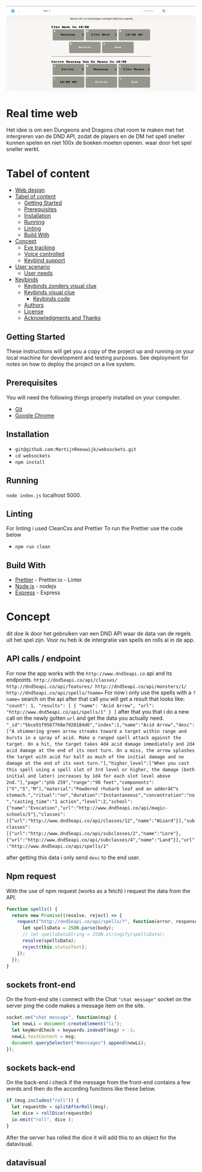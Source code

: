 ![Demo pic](https://github.com/MartijnReeuwijk/web-design-1819/blob/master/readmeassets/newHero.png)

# Real time web

Het idee is om een Dungeons and Dragons chat room te maken met het intergreren van de DND API, zodat de players en de DM het spell sneller kunnen spelen en niet 100x de boeken moeten openen. waar door het spel sneller werkt.

# Tabel of content

-   [Web design](#web-design)
-   [Tabel of content](#tabel-of-content)
    -   [Getting Started](#getting-started)
    -   [Prerequisites](#prerequisites)
    -   [Installation](#installation)
    -   [Running](#running)
    -   [Linting](#linting)
    -   [Build With](#build-with)
-   [Concept](#concept)
    -   [Eye tracking](#eye-tracking)
    -   [Voice controlled](#voice-controlled)
    -   [Keybind support](#keybind-support)
-   [User scenario](#user-scenario)
    -   [User needs](#user-needs)
-   [Keybinds](#keybinds)
    -   [Keybinds zonders visual clue](#keybinds-zonders-visual-clue)
    -   [Keybinds visual clue](#keybinds-visual-clue)
        -   [Keybinds code](#keybinds-code)
    -   [Authors](#authors)
    -   [License](#license)
    -   [Acknowledgments and Thanks](#acknowledgments-and-thanks)

## Getting Started

These instructions will get you a copy of the project up and running on your local machine for development and testing purposes. See deployment for notes on how to deploy the project on a live system.

## Prerequisites

You will need the following things properly installed on your computer.

-   [Git](https://git-scm.com/)
-   [Google Chrome](https://google.com/chrome/)

## Installation

-   `git@github.com:MartijnReeuwijk/websockets.git`
-   `cd websockets`
-   `npm install`

## Running

`node index.js`
localhost 5000.

## Linting

For linting i used CleanCss and Prettier
To run the Prettier use the code below

-   `npm run clean`

## Build With

-   [Prettier](https://prettier.io/docs/en/options.html) - Prettier.io - Linter
-   [Node.js](https://nodejs.org/en/) - nodejs
-   [Express](https://expressjs.com/) - Express

# Concept

dit doe ik door het gebruiken van een DND API waar de data van de regels uit het spel zijn. Voor nu heb ik de intergratie van spells en rolls al in de app.

## API calls / endpoint
For now the app works with the `http://www.dnd5eapi.co` api and its endpoints.
`http://dnd5eapi.co/api/classes/
http://dnd5eapi.co/api/features/
http://dnd5eapi.co/api/monsters/1/
http://dnd5eapi.co/api/spells/?name=`
For now i only use the spells with a `?name=` search on the api after that call you will get a result that looks like:
`"count": 1,
	"results": [
		{
			"name": "Acid Arrow",
			"url": "http://www.dnd5eapi.co/api/spells/1"
		}
	]`
  after that you that i do a new call on the newly gotten `url` and get the data you actually need.
  `"_id":"5bce91f95b7768e7920184d6","index":1,"name":"Acid Arrow","desc":["A shimmering green arrow streaks toward a target within range and bursts in a spray of acid. Make a ranged spell attack against the target. On a hit, the target takes 4d4 acid damage immediately and 2d4 acid damage at the end of its next turn. On a miss, the arrow splashes the target with acid for half as much of the initial damage and no damage at the end of its next turn."],"higher_level":["When you cast this spell using a spell slot of 3rd level or higher, the damage (both initial and later) increases by 1d4 for each slot level above 2nd."],"page":"phb 259","range":"90 feet","components":["V","S","M"],"material":"Powdered rhubarb leaf and an adderâ€™s stomach.","ritual":"no","duration":"Instantaneous","concentration":"no","casting_time":"1 action","level":2,"school":{"name":"Evocation","url":"http://www.dnd5eapi.co/api/magic-schools/5"},"classes":[{"url":"http://www.dnd5eapi.co/api/classes/12","name":"Wizard"}],"subclasses":[{"url":"http://www.dnd5eapi.co/api/subclasses/2","name":"Lore"},{"url":"http://www.dnd5eapi.co/api/subclasses/4","name":"Land"}],"url":"http://www.dnd5eapi.co/api/spells/1"`

after getting this data i only send `desc` to the end user.

## Npm request
With the use of npm request (works as a fetch) i request the data from the API.

```js
function spells() {
  return new Promise((resolve, reject) => {
    request("http://dnd5eapi.co/api/spells/?", function(error, response, body) {
      let spellsData = JSON.parse(body);
      // let spellsDataString = JSON.stringify(spellsData);
      resolve(spellsData);
      reject(this.statusText);
    });
  });
}
```

## sockets front-end
On the front-end site i connect with the Chat `"chat message"` socket on the server ping the code makes a message item on the site.
```js
socket.on("chat message", function(msg) {
  let newLi = document.createElement("li");
  let keyWordCheck = keywords.indexOf(msg) > -1;
  newLi.textContent = msg;
  document.querySelector("#messages").append(newLi);
});
```

## sockets back-end
On the back-end i check if the message from the front-end contains a few words and then do the according functions like these below.

```js
if (msg.includes("roll")) {
  let requestOn = splitAfterRoll(msg);
  let dice = rollDice(requestOn)
  io.emit("roll", dice );
}
```
After the server has rolled the dice it will add this to an object for the datavisual.

## datavisual
